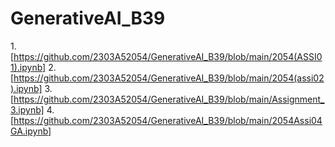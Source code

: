 # GenerativeAI_B39
1.[https://github.com/2303A52054/GenerativeAI_B39/blob/main/2054(ASSI01).ipynb]
2.[https://github.com/2303A52054/GenerativeAI_B39/blob/main/2054(assi02).ipynb] 
3.[https://github.com/2303A52054/GenerativeAI_B39/blob/main/Assignment_3.ipynb]
4.[https://github.com/2303A52054/GenerativeAI_B39/blob/main/2054Assi04GA.ipynb]
